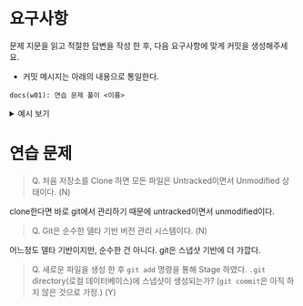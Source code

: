 # 요구사항

문제 지문을 읽고 적절한 답변을 작성 한 후, 다음 요구사항에 맞게 커밋을 생성해주세요.

-   커밋 메시지는 아래의 내용으로 통일한다.

```
docs(w01): 연습 문제 풀이 <이름>
```

<details>
<summary>예시 보기</summary>

```
docs(w01): 연습 문제 풀이 <김동주>
```

</details>

# 연습 문제


> Q. 처음 저장소를 Clone 하면 모든 파일은 Untracked이면서 Unmodified 상태이다. (N)

clone한다면 바로 git에서 관리하기 때문에 untracked이면서 unmodified이다.

> Q. Git은 순수한 델타 기반 버전 관리 시스템이다. (N)

어느정도 델타 기반이지만, 순수한 건 아니다. git은 스냅샷 기반에 더 가깝다.

> Q. 새로운 파일을 생성 한 후 `git add` 명령을 통해 Stage 하였다. `.git` directory(로컬 데이터베이스)에 스냅샷이 생성되는가? (`git commit`은 아직 하지 않은 것으로 가정.)  (Y)